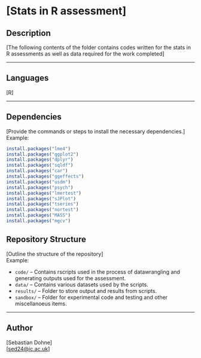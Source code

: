 # **[Stats in R assessment]**

## **Description**
[The following contents of the folder contains codes written for the stats in R assessments as well as data required for the work completed]

---

## **Languages**
[R]

---

## **Dependencies**

[Provide the commands or steps to install the necessary dependencies.]  
Example:
```r
install.packages("lme4")
install.packages("ggplot2")
install.packages("dplyr")
install.packages("sqldf")
install.packages("car")
install.packages("ggeffects")
install.packages("usdm")
install.packages("psych")
install.packages("lmertest")
install.packages("sJPlot")
install.packages("tseries")
install.packages("nortest")
install.packages("MASS")
install.packages("mgcv")
```

## Repository Structure
[Outline the structure of the repository]  
Example:
- `code/` – Contains rscripts used in the process of datawrangling and generating outputs used for the assessment.
- `data/` – Contains various datasets used by the scripts.
- `results/` – Folder to store output and results from scripts.
- `sandbox/` – Folder for experimental code and testing and other miscellanoeus items.

---

## Author
[Sebastian Dohne]  
[sed24@ic.ac.uk]

